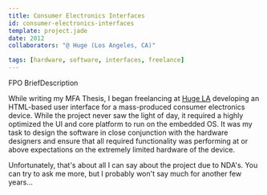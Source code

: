 ```yaml
---
title: Consumer Electronics Interfaces
id: consumer-electronics-interfaces
template: project.jade
date: 2012
collaborators: "@ Huge (Los Angeles, CA)"

tags: [hardware, software, interfaces, freelance]
---
```


FPO BriefDescription

While writing my MFA Thesis, I began freelancing at [Huge LA](http://hugeinc.com/) developing an HTML-based user interface for a mass-produced consumer electronics device. While the project never saw the light of day, it required a highly optimized the UI and core platform to run on the embedded OS. It was my task to design the software in close conjunction with the hardware designers and ensure that all required functionality was performing at or above expectations on the extremely limited hardware of the device.

Unfortunately, that's about all I can say about the project due to NDA's. You can try to ask me more, but I probably won't say much for another few years...